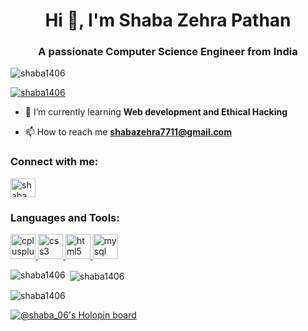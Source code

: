 <h1 align="center">Hi 👋, I'm Shaba Zehra Pathan</h1>
<h3 align="center">A passionate Computer Science Engineer from India</h3>

<p align="left"> <img src="https://komarev.com/ghpvc/?username=shaba1406&label=Profile%20views&color=0e75b6&style=flat" alt="shaba1406" /> </p>

<p align="left"> <a href="https://github.com/ryo-ma/github-profile-trophy"><img src="https://github-profile-trophy.vercel.app/?username=shaba1406" alt="shaba1406" /></a> </p>

- 🌱 I’m currently learning **Web development and Ethical Hacking**

- 📫 How to reach me **shabazehra7711@gmail.com**

<h3 align="left">Connect with me:</h3>
<p align="left">
<a href="https://www.linkedin.com/in/shaba-zehra-pathan-14a364224/" target="blank"><img align="center" src="https://raw.githubusercontent.com/rahuldkjain/github-profile-readme-generator/master/src/images/icons/Social/linked-in-alt.svg" alt="shaba zehra pathan" height="30" width="40" /></a>
</p>

<h3 align="left">Languages and Tools:</h3>
<p align="left"> <a href="https://www.w3schools.com/cpp/" target="_blank" rel="noreferrer"> <img src="https://raw.githubusercontent.com/devicons/devicon/master/icons/cplusplus/cplusplus-original.svg" alt="cplusplus" width="40" height="40"/> </a> <a href="https://www.w3schools.com/css/" target="_blank" rel="noreferrer"> <img src="https://raw.githubusercontent.com/devicons/devicon/master/icons/css3/css3-original-wordmark.svg" alt="css3" width="40" height="40"/> </a> <a href="https://www.w3.org/html/" target="_blank" rel="noreferrer"> <img src="https://raw.githubusercontent.com/devicons/devicon/master/icons/html5/html5-original-wordmark.svg" alt="html5" width="40" height="40"/> </a> <a href="https://www.mysql.com/" target="_blank" rel="noreferrer"> <img src="https://raw.githubusercontent.com/devicons/devicon/master/icons/mysql/mysql-original-wordmark.svg" alt="mysql" width="40" height="40"/> </a> </p>

<p><img align="left" src="https://github-readme-stats.vercel.app/api/top-langs?username=shaba1406&show_icons=true&locale=en&layout=compact" alt="shaba1406" /></p>

<p>&nbsp;<img align="center" src="https://github-readme-stats.vercel.app/api?username=shaba1406&show_icons=true&locale=en" alt="shaba1406" /></p>

<p><img align="center" src="https://github-readme-streak-stats.herokuapp.com/?user=shaba1406&" alt="shaba1406" /></p>

[![@shaba_06's Holopin board](https://holopin.me/shaba_06)](https://holopin.io/@shaba_06)
